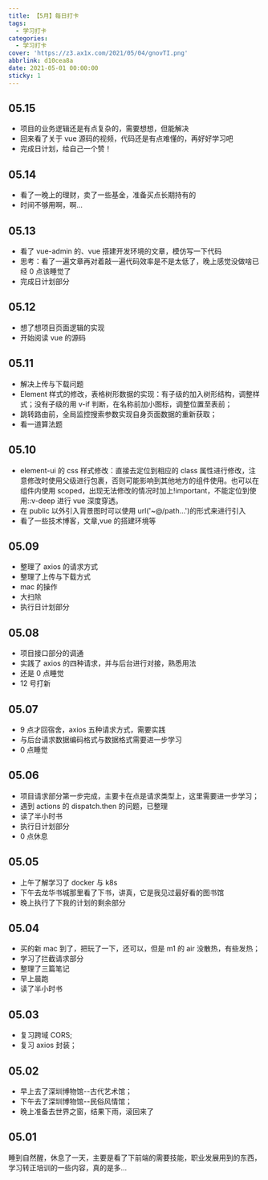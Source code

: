 ```yaml
---
title: 【5月】每日打卡
tags:
  - 学习打卡
categories:
  - 学习打卡
cover: 'https://z3.ax1x.com/2021/05/04/gnovTI.png'
abbrlink: d10cea8a
date: 2021-05-01 00:00:00
sticky: 1
---
```


## 05.15

- 项目的业务逻辑还是有点复杂的，需要想想，但能解决
- 回来看了关于 vue 源码的视频，代码还是有点难懂的，再好好学习吧
- 完成日计划，给自己一个赞！

## 05.14

- 看了一晚上的理财，卖了一些基金，准备买点长期持有的
- 时间不够用啊，啊...

## 05.13

- 看了 vue-admin 的、vue 搭建开发环境的文章，模仿写一下代码
- 思考：看了一遍文章再对着敲一遍代码效率是不是太低了，晚上感觉没做啥已经 0 点该睡觉了
- 完成日计划部分

## 05.12

- 想了想项目页面逻辑的实现
- 开始阅读 vue 的源码

## 05.11

- 解决上传与下载问题
- Element 样式的修改，表格树形数据的实现：有子级的加入树形结构，调整样式；没有子级的用 v-if 判断，在名称前加小图标，调整位置至表前；
- 跳转路由前，全局监控搜索参数实现自身页面数据的重新获取；
- 看一道算法题

## 05.10

- element-ui 的 css 样式修改：直接去定位到相应的 class 属性进行修改，注意修改时使用父级进行包裹，否则可能影响到其他地方的组件使用。也可以在组件内使用 scoped，出现无法修改的情况时加上!important，不能定位到使用::v-deep 进行 vue 深度穿透。
- 在 public 以外引入背景图时可以使用 url('~@/path...')的形式来进行引入
- 看了一些技术博客，文章,vue 的搭建环境等

## 05.09

- 整理了 axios 的请求方式
- 整理了上传与下载方式
- mac 的操作
- 大扫除
- 执行日计划部分

## 05.08

- 项目接口部分的调通
- 实践了 axios 的四种请求，并与后台进行对接，熟悉用法
- 还是 0 点睡觉
- 12 号打新

## 05.07

- 9 点才回宿舍，axios 五种请求方式，需要实践
- 与后台请求数据编码格式与数据格式需要进一步学习
- 0 点睡觉

## 05.06

- 项目请求部分第一步完成，主要卡在点是请求类型上，这里需要进一步学习；
- 遇到 actions 的 dispatch.then 的问题，已整理
- 读了半小时书
- 执行日计划部分
- 0 点休息

## 05.05

- 上午了解学习了 docker 与 k8s
- 下午去龙华书城那里看了下书，讲真，它是我见过最好看的图书馆
- 晚上执行了下我的计划的剩余部分

## 05.04

- 买的新 mac 到了，把玩了一下，还可以，但是 m1 的 air 没散热，有些发热；
- 学习了拦截请求部分
- 整理了三篇笔记
- 早上晨跑
- 读了半小时书

## 05.03

- 复习跨域 CORS;
- 复习 axios 封装；

## 05.02

- 早上去了深圳博物馆--古代艺术馆；
- 下午去了深圳博物馆--民俗风情馆；
- 晚上准备去世界之窗，结果下雨，滚回来了

## 05.01

睡到自然醒，休息了一天，主要是看了下前端的需要技能，职业发展用到的东西，学习转正培训的一些内容，真的是多...
